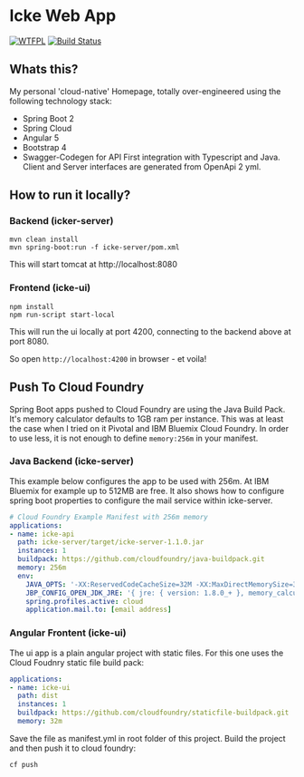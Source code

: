 # Icke Web App

[![WTFPL](https://img.shields.io/badge/license-WTFPL-blue.svg)](http://www.wtfpl.net/txt/copying)
[![Build Status](https://travis-ci.org/fischermatte/icke.svg?branch=develop)](https://travis-ci.org/fischermatte/icke) 

## Whats this?

My personal 'cloud-native' Homepage, totally over-engineered using the following technology stack:

- Spring Boot 2
- Spring Cloud
- Angular 5
- Bootstrap 4 
- Swagger-Codegen for API First integration with Typescript and Java. Client and Server interfaces are generated from OpenApi 2 yml.

## How to run it locally?

### Backend (icker-server)

    mvn clean install
    mvn spring-boot:run -f icke-server/pom.xml
    
This will start tomcat at http://localhost:8080
    
### Frontend (icke-ui)

    npm install
    npm run-script start-local
    
This will run the ui locally at port 4200, connecting to the backend above at port 8080. 

So open `http://localhost:4200` in browser - et voila!

## Push To Cloud Foundry

Spring Boot apps pushed to Cloud Foundry are using the Java Build
Pack. It's memory calculator defaults to 1GB ram per instance. This was at 
least the case when I tried on it Pivotal and IBM Bluemix Cloud Foundry. In order 
to use less, it is not enough to define `memory:256m` in your manifest.  

### Java Backend (icke-server)

This example below configures the app to be used with 256m. At IBM Bluemix for example up
to 512MB are free. It also shows how to configure spring boot properties to configure
the mail service within icke-server.

```yml
# Cloud Foundry Example Manifest with 256m memory
applications:
- name: icke-api
  path: icke-server/target/icke-server-1.1.0.jar
  instances: 1
  buildpack: https://github.com/cloudfoundry/java-buildpack.git
  memory: 256m
  env:
    JAVA_OPTS: '-XX:ReservedCodeCacheSize=32M -XX:MaxDirectMemorySize=32M'
    JBP_CONFIG_OPEN_JDK_JRE: '{ jre: { version: 1.8.0_+ }, memory_calculator: { stack_threads: 30 } }'
    spring.profiles.active: cloud
    application.mail.to: [email address]
```

### Angular Frontent (icke-ui)
The ui app is a plain angular project with static files. For this one uses the Cloud Foudnry static file build pack:

```yml
applications:
- name: icke-ui
  path: dist
  instances: 1
  buildpack: https://github.com/cloudfoundry/staticfile-buildpack.git
  memory: 32m

```

Save the file as manifest.yml in root folder of this project. Build the project and then push it
to cloud foundry:

    cf push
    
    
